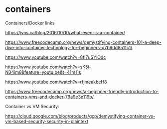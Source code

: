 # containers
Containers/Docker links

https://jvns.ca/blog/2016/10/10/what-even-is-a-container/

https://www.freecodecamp.org/news/demystifying-containers-101-a-deep-dive-into-container-technology-for-beginners-d7b60d8511c1/

https://www.youtube.com/watch?v=8fi7uSYlOdc

https://www.youtube.com/watch?v=sK5i-N34im8&feature=youtu.be&t=41m11s

https://www.youtube.com/watch?v=rfjmeakbeH8

https://www.freecodecamp.org/news/a-beginner-friendly-introduction-to-containers-vms-and-docker-79a9e3e119b/

Container vs VM Security:

https://cloud.google.com/blog/products/gcp/demystifying-container-vs-vm-based-security-security-in-plaintext

